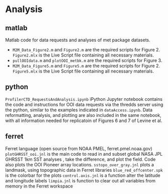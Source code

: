 # Analysis

## matlab
Matlab code for data requests and analyses of met package datasets.
- `M2M_Data_Figure2.m` and `Figure2.m` are the required scripts for Figure 2. `Figure2.mlx` is the Live Script file containing all necessary materials.
- `pullOOIdata.m` and `plotOOI_metbk.m` are the required scripts for Figure 3.
- `M2M_Data_Figure5.m` and `Figure5.m` are the required scripts for Figure 2. `Figure5.mlx` is the Live Script file containing all necessary materials.

## python
`ProfilerCTD_RequestsAndAnalysis.ipynb` iPython Jupyter notebook contains the code and instructions for OOI data requests via the thredds server using the python, similar to the examples indicated in `dataAccess.ipynb`. Data reformatting, analysis, and plotting are also included in the same notebook, with all information needed for replicatoin of Figures 6 and 7 of Levine et al.

## ferret
Ferret language (open source from NOAA PMEL, ferret.pmel.noaa.gov) 
`plotGHRSST_ooi.jnl` is the main code to read in and subset global NASA JPL GHRSST 1km SST analyses , take the difference, and plot the field. Code also plots the OOI Pioneer array locations. 
`sstopo_over_gray.jnl` plots a landmask, using topographic data in Ferret libraries
`blue_red_offcenter.spk` is the colorbar for the plots
`control.axis.jnl` is a function alter the latitude and longitude labels
`limpia.jnl` is function to clear out all variables from memory in the Ferret workspace
